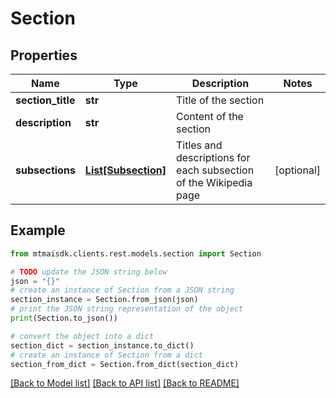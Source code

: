 # Section


## Properties

Name | Type | Description | Notes
------------ | ------------- | ------------- | -------------
**section_title** | **str** | Title of the section | 
**description** | **str** | Content of the section | 
**subsections** | [**List[Subsection]**](Subsection.md) | Titles and descriptions for each subsection of the Wikipedia page | [optional] 

## Example

```python
from mtmaisdk.clients.rest.models.section import Section

# TODO update the JSON string below
json = "{}"
# create an instance of Section from a JSON string
section_instance = Section.from_json(json)
# print the JSON string representation of the object
print(Section.to_json())

# convert the object into a dict
section_dict = section_instance.to_dict()
# create an instance of Section from a dict
section_from_dict = Section.from_dict(section_dict)
```
[[Back to Model list]](../README.md#documentation-for-models) [[Back to API list]](../README.md#documentation-for-api-endpoints) [[Back to README]](../README.md)


